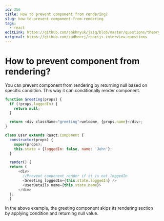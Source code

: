 ```yaml
---
id: 256
title: How to prevent component from rendering?
slug: how-to-prevent-component-from-rendering
tags:
  - react
editLink: https://github.com/sakhnyuk/jsiq/blob/master/questions/theory/react/256.md
original: https://github.com/sudheerj/reactjs-interview-questions
---
```


# How to prevent component from rendering?

You can prevent component from rendering by returning null based on specific condition. This way it can conditionally render component.

```javascript
function Greeting(props) {
  if (!props.loggedIn) {
    return null;
  }

  return <div className="greeting">welcome, {props.name}</div>;
}
```

```javascript
class User extends React.Component {
  constructor(props) {
    super(props);
    this.state = {loggedIn: false, name: 'John'};
  }

  render() {
  return (
      <div>
        //Prevent component render if it is not loggedIn
        <Greeting loggedIn={this.state.loggedIn} />
        <UserDetails name={this.state.name}>
      </div>
  );
  }
```

In the above example, the greeting component skips its rendering section by applying condition and returning null value.